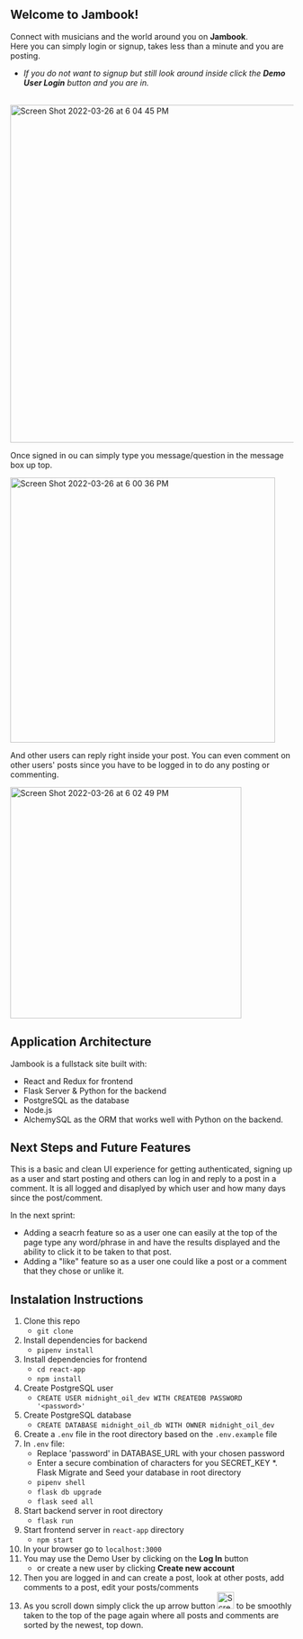 ## Welcome to Jambook!<br />
Connect with musicians and the world around you on **Jambook**.<br />
Here you can simply login or signup, takes less than a minute and you are posting.

* *If you do not want to signup but still look around inside click the **Demo User Login** button and you are in.*
<br />


<img width="600" alt="Screen Shot 2022-03-26 at 6 04 45 PM" src="https://user-images.githubusercontent.com/2349101/160262271-e6769095-4eb5-4820-b2b4-709c34659044.png">

Once signed in ou can simply type you message/question in the message box up top.<br />

<img width="471" alt="Screen Shot 2022-03-26 at 6 00 36 PM" src="https://user-images.githubusercontent.com/2349101/160262172-4194235a-21ed-4f4c-9acc-bb6f04509f9d.png">





And other users can reply right inside your post. You can even comment on other users' posts since you have to be logged in to do any posting or commenting.<br />


<img width="411" alt="Screen Shot 2022-03-26 at 6 02 49 PM" src="https://user-images.githubusercontent.com/2349101/160262227-eff56234-18a1-4267-ab16-841e8b937e0f.png">


## Application Architecture
Jambook is a fullstack site built with:
* React and Redux for frontend 
* Flask Server & Python for the backend 
* PostgreSQL as the database
* Node.js
* AlchemySQL as the ORM that works well with Python on the backend.



## Next Steps and Future Features
This is a basic and clean UI experience for getting authenticated, signing up as a user and start posting and others can log in and reply to a post in a comment. It is all logged and disaplyed by which user and how many days since the post/comment.

In the next sprint:
* Adding a seacrh feature so as a user one can easily at the top of the page type any word/phrase in and have the results displayed and the ability to click it to be taken to that post.
* Adding a "like" feature so as a user one could like a post or a comment that they chose or unlike it.

## Instalation Instructions
1. Clone this repo
    * `git clone`
2. Install dependencies for backend
    * `pipenv install`
3. Install dependencies for frontend
    * `cd react-app`
    * `npm install`
4. Create PostgreSQL user
    * `CREATE USER midnight_oil_dev WITH CREATEDB PASSWORD '<password>'`
5. Create PostgreSQL database
    * `CREATE DATABASE midnight_oil_db WITH OWNER midnight_oil_dev`
6. Create a `.env` file in the root directory based on the `.env.example` file
7. In `.env` file:
    * Replace 'password' in DATABASE_URL with your chosen password
    * Enter a secure combination of characters for you SECRET_KEY
*. Flask Migrate and Seed your database in root directory
    * `pipenv shell`
    * `flask db upgrade`
    * `flask seed all`
9. Start backend server in root directory
    * `flask run`
10. Start frontend server in `react-app` directory
    * `npm start`
11. In your browser go to `localhost:3000`
12. You may use the Demo User by clicking on the **Log In** button
    * or create a new user by clicking **Create new account**  
13. Then you are logged in and can create a post, look at other posts, add comments to a post, edit your posts/comments 
14. As you scroll down simply click the up arrow button <img width="30" alt="Screen Shot 2022-03-28 at 6 25 01 AM" src="https://user-images.githubusercontent.com/2349101/160407601-02458cf7-0e1f-4541-9fa5-935c1a52c1e2.png"> to be smoothly taken to the top of the page again where all posts and comments are sorted by the newest, top down.
